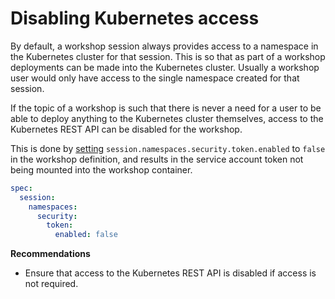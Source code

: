 Disabling Kubernetes access
===========================

By default, a workshop session always provides access to a namespace in the Kubernetes cluster for that session. This is so that as part of a workshop deployments can be made into the Kubernetes cluster. Usually a workshop user would only have access to the single namespace created for that session.

If the topic of a workshop is such that there is never a need for a user to be able to deploy anything to the Kubernetes cluster themselves, access to the Kubernetes REST API can be disabled for the workshop.

This is done by [setting](blocking-access-to-kubernetes) `session.namespaces.security.token.enabled` to `false` in the workshop definition, and results in the service account token not being mounted into the workshop container.

```yaml
spec:
  session:
    namespaces:
      security:
        token:
          enabled: false
```

**Recommendations**

* Ensure that access to the Kubernetes REST API is disabled if access is not required.
